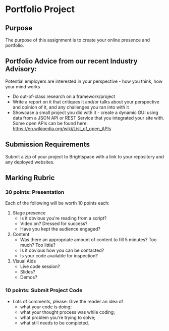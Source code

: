 # Portfolio Project
## Purpose
The purpose of this assignment is to create your online presence and portfolio.

## Portfolio Advice from our recent Industry Advisory:
Potential employers are interested in your perspective - how you think, how your mind works
- Do out-of-class research on a framework/project
- Write a report on it that critiques it and/or talks about your perspective and opinion of it, and any challenges you ran into with it
- Showcase a small project you did with it - create a dynamic GUI using data from a JSON API or REST Service
that you integrated your site with. Some open APIs can be found here:
https://en.wikipedia.org/wiki/List_of_open_APIs

## Submission Requirements
Submit a zip of your project to Brightspace with a link to your repository and any deployed websites.

## Marking Rubric
### 30 points: Presentation
Each of the following will be worth 10 points each:
1. Stage presence
    - Is it obvious you're reading from a script?
    - Video on? Dressed for success?
    - Have you kept the audience engaged?
2. Content
    - Was there an appropriate amount of content to fill 5 minutes? Too much? Too little?
    - Is it obvious how you can be contacted?
    - Is your code available for inspection?
3. Visual Aids
    - Live code session?
    - Slides?
    - Demos?

### 10 points: Submit Project Code
- Lots of comments, please. Give the reader an idea of 
    - what your code is doing;
    - what your thought process was while coding;
    - what problem you're trying to solve;
    - what still needs to be completed.